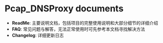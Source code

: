 ﻿Pcap_DNSProxy documents
=====

* **ReadMe**: 主要说明文档，包括项目的完整使用说明和大部分细节的详细介绍
* **FAQ**: 常见问题与解答，无法正常使用时可先参考本文档寻找解决方法
* **Changelog**: 详细更新日志
